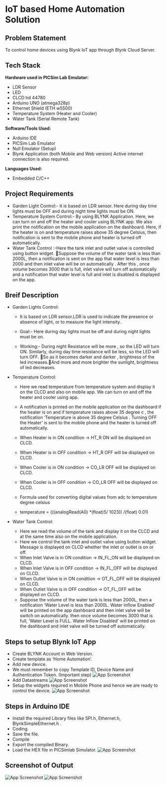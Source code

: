 # IoT based Home Automation Solution

## Problem Statement
To control home devices using Blynk IoT app through Blynk Cloud Server.

## Tech Stack

**Hardware used in PICSim Lab Emulator:**
- LDR Sensor
- LED
- CLCD hd 44780
- Arduino UNO (atmega328p)
- Ethernet Shield (ETH w5500)
- Temperature System (Heater and Cooler)
- Water Tank (Serial Remote Tank)


**Software/Tools Used:** 
- Arduino IDE
- PICSim Lab Emulator
- Null Emulator (Setup)
- Blynk Application (both Mobile and Web version)
 Active internet connection is also required.

**Languages Used:**
- Embedded C/C++
  
## Project Requirements

- Garden Light Control:- It is based on LDR sensor. Here during day time lights must be OFF and during night time lights must be ON.
- Temperature System Control:- By using BLYNK Application. Here, we can turn on and off the heater and cooler using BLYNK app. We also print the notification on the mobile application on the dashboard. Here, if the heater is on and temperature raises above 35 degree Celsius, then notification is sent to the mobile phone and heater is turned off automatically.
- Water Tank Control :-Here the tank inlet and outlet valve is controlled using button widget. Suppose the volume of the water tank is less than 2000L, then a notification is sent on the app that water level is less than 2000 and then inlet valve will be on automatically . After this , once volume becomes 3000 that is full, inlet valve will turn off automatically and a notification that water level is full and inlet is disabled is displayed on the app.

## Breif Description
- Garden Lights Control: 
    - It is based on LDR sensor.LDR is used to indicate the presence or absence of light, or to measure the light intensity. 

    - Goal:- Here during day lights must be off and during night lights must be on.
    
    - Working:- During night Resistance will be more , so the LED will turn ON. Similarly, during day time  resistance will be less, so the LED will turn OFF. So as it becomes darker and darker , brightness of the led increases.And more and more brighter the sunlight, brightness of led decreases.

-  Temperature Control:
    - Here we read temperature from temperature system and display it on the CLCD and also on mobile app. We can turn on and off the heater and cooler using app.
    
    - A notification is printed on the mobile application on the dashboard if the heater is on and if temperature raises above 35 degree c , the notification ‘Temperature is above 35 degree Celsius . Turning OFF the Heater’ is sent to the mobile phone and the heater is turned off automatically.
    
     - When Heater is in ON condition -> HT_R ON will be displayed on CLCD.
   
    - When Heater is in OFF condition -> HT_R OFF will be displayed on CLCD.
    
   -  When Cooler is in ON condition -> CO_LR OFF will be displayed on CLCD.
    
    - When Cooler is in OFF condition -> CO_LR OFF will be displayed on CLCD.
    - Formula used for converting digital values from adc to temperature degree celsius
    - temperature = (((analogRead(A0) *(float)5/ 1023)) /(float) 0.01)


- Water Tank Control: 
    - Here we read the volume of the tank and display it on the CLCD and at the same time also on the mobile application.
    - Here we control the tank inlet and outlet valve using button widget. Message is displayed on CLCD whether the inlet or outlet is on or off.
    - When Inlet Valve is in ON condition -> IN_FL_ON will be displayed on CLCD.
    - When Inlet Valve  is in OFF condition -> IN_FL_OFF will be displayed on CLCD.
   - When Outlet Valve is in ON condition -> OT_FL_OFF will be displayed on CLCD.
   - When Outlet Valve is in OFF condition -> OT_FL_OFF will be displayed on CLCD.
    - Suppose the volume of the water tank is less than 2000L, then a notification ‘Water Level is less than 2000L. Water Inflow Enabled’ will be printed on the app dashboard and then inlet valve will be switch on automatically. then once volume becomes 3000 that is full, ‘Water Level is FULL. Water Inflow Disabled’ will be printed on the dashboard and inlet valve will be turned off automatically. 




## Steps to setup Blynk IoT App

- Create BLYNK Account in Web Version.
- Create template as ‘Home Automation’.
- Add new device.
- We must remember to copy Template ID, Device Name and Authentication Token. (Important step)
  ![App Screenshot](./imgs/blynk1.png)
- Add Datastreams
   ![App Screenshot](./imgs/blynk2.png)
- Setup the widgets required in Mobile Phone and hence we are ready to control the device.
   ![App Screenshot](./imgs/blynk3.png)


## Steps in Arduino IDE
- Install the required Library files like SPI.h, Ethernet.h, BlynkSimpleEthernet.h .
- Coding.
- Save the file.
- Compile
- Export the compiled Binary.
- Load the HEX file in PICSimlab Simulator.
   ![App Screenshot](./imgs/ard1.png)



## Screenshot of Output
 ![App Screenshot](./imgs/aed2.png)
![App Screenshot](./imgs/finalop.png)

